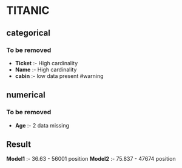 # TITANIC

## categorical

### To be removed

* **Ticket** :- High cardinality
* **Name** :- High cardinality
* **cabin** :- low data present #warning


## numerical

### To be removed

* **Age** :- 2 data missing



## Result

**Model1** :- 36.63 - 56001 position
**Model2** :- 75.837 - 47674 position
